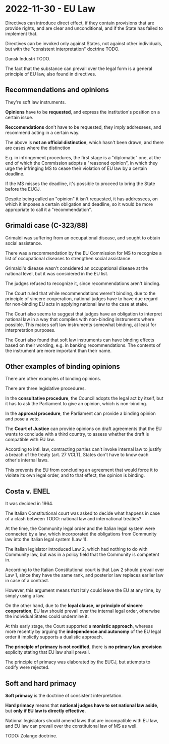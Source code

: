 # 2022-11-30 - EU Law

Directives can introduce direct effect, if they contain provisions that are provide rights, and are clear and unconditional, and if the State has failed to implement that.

Directives can be invoked only against States, not against other individuals, but with the "consistent interpretation" doctrine TODO.

Dansk Industri TODO.

The fact that the substance can prevail over the legal form is a general principle of EU law, also found in directives. 

## Recommendations and opinions

They're soft law instruments.

**Opinions** have to be **requested**, and express the institution's position on a certain issue.

**Reccomendations** don't have to be requested, they imply addressees, and recommend acting in a certain way.

The above is **not an official distinction**, which hasn't been drawn, and there are cases where the distinction 

E.g. in infringement procedures, the first stage is a "diplomatic" one, at the end of which the Commission adopts a "reasoned opinion", in which they urge the infringing MS to cease their violation of EU law by a certain deadline.

If the MS misses the deadline, it's possible to proceed to bring the State before the EUCJ.

Despite being called an "opinion" it isn't requested, it has addressees, on which it imposes a certain obligation and deadline, so it would be more appropriate to call it a "recommendation".

## Grimaldi case (C-323/88)

Grimaldi was suffering from an occupational disease, and sought to obtain social assistance.

There was a recommendation by the EU Commission for MS to recognize a list of occupational diseases to strengthen social assistance.

Grimaldi's disease wasn't considered an occupational disease at the national level, but it was considered in the EU list.

The judges refused to recognize it, since recommendations aren't binding.

The Court ruled that while recommendations weren't binding, due to the principle of sincere cooperation, national judges have to have due regard for non-binding EU acts in applying national law to the case at stake.

The Court also seems to suggest that judges have an obligation to interpret national law in a way that complies with non-binding instruments where possible.  This makes soft law instruments somewhat binding, at least for interpretation purposes.

The Court also found that soft law instruments can have binding effects based on their wording, e.g. in banking recommendations.  The contents of the instrument are more important than their name.

## Other examples of binding opinions

<!-- TODO: google "EU banking recommendations binding effects", "banking supervision measures cases" -->

There are other examples of binding opinions.

There are three legislative procedures.

In the **consultative procedure**, the Council adopts the legal act by itself, but it has to ask the Parliament to give an opinion, which is non-binding.

In the **approval procedure**, the Parliament can provide a binding opinion and pose a veto.

The **Court of Justice** can provide opinions on draft agreements that the EU wants to conclude with a third country, to assess whether the draft is compatible with EU law.

According to intl. law, contracting parties can't invoke internal law to justify a breach of the treaty (art. 27 VCLT), States don't have to know each other's internal laws.

This prevents the EU from concluding an agreement that would force it to violate its own legal order, and to that effect, the opinion is binding.

## Costa v. ENEL

It was decided in 1964.

The Italian Constitutional court was asked to decide what happens in case of a clash between TODO: national law and international treaties?

At the time, the Community legal order and the Italian legal system were connected by a law, which incorporated the obligations from Community law into the Italian legal system (Law 1).

The Italian legislator introduced Law 2, which had nothing to do with Community law, but was in a policy field that the Community is competent in.

According to the Italian Constitutional court is that Law 2 should prevail over Law 1, since they have the same rank, and posterior law replaces earlier law in case of a contrast.

However, this argument means that Italy could leave the EU at any time, by simply using a law.

On the other hand, due to the **loyal clause, or principle of sincere cooperation**, EU law should prevail over the internal legal order, otherwise the individual States could undermine it.

At this early stage, the Court supported a **monistic approach**, whereas more recently by arguing the **independence and autonomy** of the EU legal order it implictly supports a dualistic approach.

**The principle of primacy is not codified**, there is **no primary law provision** explicity stating that EU law shall prevail.

The principle of primacy was elaborated by the EUCJ, but attempts to codify were rejected.

## Soft and hard primacy

**Soft primacy** is the doctrine of consistent interpretation.

**Hard primacy** means that **national judges have to set national law aside**, but **only if EU law is directly effective**.

National legislators should amend laws that are incompatible with EU law, and EU law can prevail over the constituional law of MS as well.

TODO: Zolange doctrine.
